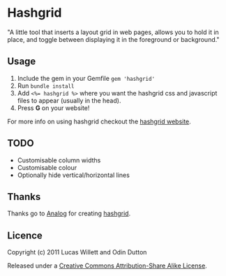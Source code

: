 # Hashgrid

"A little tool that inserts a layout grid in web pages, allows you to hold it in place, and toggle between displaying it in the foreground or background."

## Usage

1. Include the gem in your Gemfile `gem 'hashgrid'`
2. Run `bundle install`
3. Add `<%= hashgrid %>` where you want the hashgrid css and javascript files to appear (usually in the head).
4. Press **G** on your website!

For more info on using hashgrid checkout the [hashgrid website](http://hashgrid.com/).

## TODO

* Customisable column widths
* Customisable colour
* Optionally hide vertical/horizontal lines

## Thanks

Thanks go to [Analog](http://analog.coop/) for creating [hashgrid](http://hashgrid.com/).

## Licence

Copyright (c) 2011 Lucas Willett and Odin Dutton

Released under a [Creative Commons Attribution-Share Alike License](http://creativecommons.org/licenses/by-sa/3.0/).
